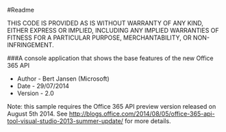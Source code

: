 #Readme

THIS CODE IS PROVIDED AS IS WITHOUT WARRANTY OF
ANY KIND, EITHER EXPRESS OR IMPLIED, INCLUDING ANY
IMPLIED WARRANTIES OF FITNESS FOR A PARTICULAR
PURPOSE, MERCHANTABILITY, OR NON-INFRINGEMENT.

###A console application that shows the base features of the new Office 365 API

- Author - Bert Jansen (Microsoft)
- Date - 29/07/2014
- Version - 2.0

Note: this sample requires the Office 365 API preview version released on August 5th 2014. See http://blogs.office.com/2014/08/05/office-365-api-tool-visual-studio-2013-summer-update/ for more details.
